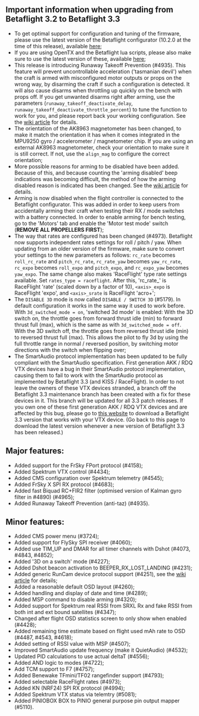 ## Important information when upgrading from Betaflight 3.2 to Betaflight 3.3

- To get optimal support for configuration and tuning of the firmware, please use the latest version of the Betaflight configurator (10.2.0 at the time of this release), available [here](https://github.com/betaflight/betaflight-configurator/releases);
- If you are using OpenTX and the Betaflight lua scripts, please also make sure to use the latest version of these, available [here](https://github.com/betaflight/betaflight-tx-lua-scripts/releases);
- This release is introducing Runaway Takeoff Prevention (#4935). This feature will prevent uncontrollable acceleration ('tasmanian devil') when the craft is armed with misconfigured motor outputs or props on the wrong way, by disarming the craft if such a configuration is detected. It will also cause disarms when throttling up quickly on the bench with props off. If you get unwanted disarms right after arming, use the parameters (`runaway_takeoff_deactivate_delay`, `runaway_takeoff_deactivate_throttle_percent`) to tune the function to work for you, and please report back your working configuration. See the [wiki article](https://github.com/betaflight/betaflight/wiki/Runaway-Takeoff-Prevention) for details.
- The orientation of the AK8963 magnetometer has been changed, to make it match the orientation it has when it comes integrated in the MPU9250 gyro / accelerometer / magnetometer chip. If you are using an external AK8963 magnetometer, check your orientation to make sure it is still correct. If not, use the `align_mag` to configure the correct orientation;
- More possible reasons for arming to be disabled have been added. Because of this, and because counting the 'arming disabled' beep indications was becoming difficult, the method of how the arming disabled reason is indicated has been changed. See the [wiki article](https://github.com/betaflight/betaflight/wiki/Arming-Sequence-&-Safety#arming-prevention) for details.
- Arming is now disabled when the flight controller is connected to the Betaflight configurator. This was added in order to keep users from accidentally arming their craft when testing their RX / mode switches with a battery connected. In order to enable arming for bench testing, go to the 'Motors' tab and enable the 'Motor test mode' switch (**REMOVE ALL PROPELLERS FIRST**);
- The way that rates are configured has been changed (#4973). Betaflight now supports independent rates settings for roll / pitch / yaw. When updating from an older version of the firmware, make sure to convert your settings to the new parameters as follows: `rc_rate` becomes `roll_rc_rate` and `pitch_rc_rate`, `rc_rate_yaw` becomes `yaw_rc_rate`, `rc_expo` becomes `roll_expo` and `pitch_expo`, and `rc_expo_yaw` becomes `yaw_expo`. The same change also makes 'RaceFlight' type rate settings available. Set `rates_type = raceflight`. After this, 'rc_rate_<axis>' is RaceFlight 'rate' (scaled down by a factor of 10), `<axis>_expo` is RaceFlight 'expo', and `<axis>_srate` is RaceFlight 'acro+';
- The `DISABLE 3D` mode is now called `DISABLE / SWITCH 3D` (#5179). In default configuration it works in the same way it used to work before. With `3d_switched_mode = on`, 'switched 3d mode' is enabled: With the 3D switch on, the throttle goes from forward thrust idle (min) to forward thrust full (max), which is the same as with `3d_switched_mode = off`. With the 3D switch off, the throttle goes from reversed thrust idle (min) to reversed thrust full (max). This allows the pilot to fly 3d by using the full throttle range in normal / reversed position, by switching motor directions with the switch when flipping over;
- The SmartAudio protocol implementation has been updated to be fully compliant with the SmartAudio specification. First generation AKK / RDQ VTX devices have a bug in their SmartAudio protocol implementation, causing them to fail to work with the SmartAudio protocol as implemented by Betaflight 3.3 (and KISS / RaceFlight). In order to not leave the owners of these VTX devices stranded, a branch off the Betaflight 3.3 maintenance branch has been created with a fix for these devices in it. This branch will be updated for all 3.3 patch releases. If you own one of these first generation AKK / RDQ VTX devices and are affected by this bug, please go to [this website](https://ci.betaflight.tech/job/Betaflight%20Maintenance%203.3%20%28AKK%20-%20RDQ%20VTX%20Patch%29/lastSuccessfulBuild/artifact/obj/) to download a Betaflight 3.3 version that works with your VTX device. (Go back to this page to download the latest version whenever a new version of Betaflight 3.3 has been released.)

## Major features:

- Added support for the FrSky FPort protocol (#4158);
- Added Spektrum VTX control (#4434);
- Added CMS configuration over Spektrum telemetry (#4545);
- Added FrSky X SPI RX protocol (#4683);
- Added fast Biquad RC+FIR2 filter (optimised version of  Kalman gyro filter in #4890) (#4965);
- Added Runaway Takeoff Prevention (anti-taz) (#4935).


## Minor features:

- Added CMS power menu (#3724);
- Added support for FlySky SPI receiver (#4060);
- Added use TIM_UP and DMAR for all timer channels with Dshot (#4073, #4843, #4852);
- Added '3D on a switch' mode (#4227);
- Added Dshot beacon activation to BEEPER_RX_LOST_LANDING (#4231);
- Added generic RunCam device protocol support (#4251), see the [wiki article](https://github.com/betaflight/betaflight/wiki/RunCam-Device-Protocol) for details;
- Added a reasonable default OSD layout (#4260);
- Added handling and display of date and time (#4289);
- Added MSP command to disable arming (#4320);
- Added support for Spektrum real RSSI from SRXL Rx and fake RSSI from both int and ext bound satellites (#4347);
- Changed after flight OSD statistics screen to only show when enabled (#4428);
- Added remaining time estimate based on flight used mAh rate to OSD (#4487, #4543, #4618);
- Added setting of RSSI value with MSP (#4507);
- Improved SmartAudio update frequency (make it QuietAudio) (#4532);
- Updated PID calculations to use actual deltaT (#4556);
- Added AND logic to modes (#4722);
- Add TCM support to F7 (#4757);
- Added Benewake TFmini/TF02 rangefinder support  (#4793);
- Added selectable RaceFlight rates (#4973);
- Added KN (NRF24) SPI RX protocol (#4994);
- Added Spektrum VTX status via telemtry (#5081);
- Added PINIOBOX BOX to PINIO general purpose pin output mapper (#5110).
